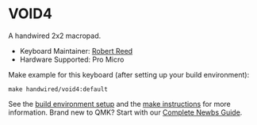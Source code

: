 # VOID4

A handwired 2x2 macropad.

* Keyboard Maintainer: [Robert Reed](https://github.com/robertmcreed)
* Hardware Supported: Pro Micro

Make example for this keyboard (after setting up your build environment):

    make handwired/void4:default

See the [build environment setup](https://docs.qmk.fm/#/getting_started_build_tools) and the [make instructions](https://docs.qmk.fm/#/getting_started_make_guide) for more information. Brand new to QMK? Start with our [Complete Newbs Guide](https://docs.qmk.fm/#/newbs).
